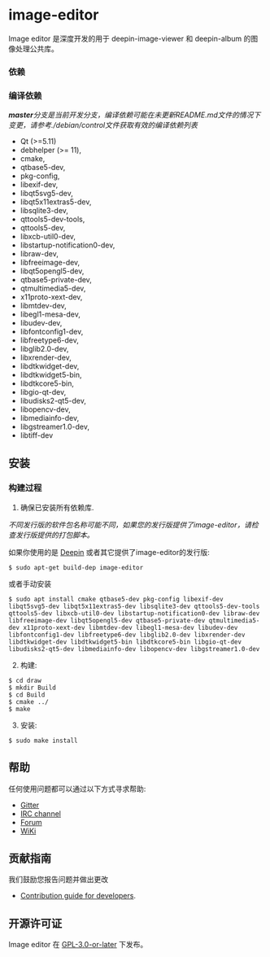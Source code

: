 # image-editor

Image editor 是深度开发的用于  deepin-image-viewer 和 deepin-album 的图像处理公共库。

### 依赖

### 编译依赖

_**master**分支是当前开发分支，编译依赖可能在未更新README.md文件的情况下变更，请参考./debian/control文件获取有效的编译依赖列表_

* Qt (>=5.11)
* debhelper (>= 11),
* cmake,
* qtbase5-dev,
* pkg-config,
* libexif-dev,
* libqt5svg5-dev,
* libqt5x11extras5-dev,
* libsqlite3-dev,
* qttools5-dev-tools,
* qttools5-dev,
* libxcb-util0-dev,
* libstartup-notification0-dev,
* libraw-dev,
* libfreeimage-dev,
* libqt5opengl5-dev,
* qtbase5-private-dev,
* qtmultimedia5-dev,
* x11proto-xext-dev,
* libmtdev-dev,
* libegl1-mesa-dev,
* libudev-dev,
* libfontconfig1-dev,
* libfreetype6-dev,
* libglib2.0-dev,
* libxrender-dev,
* libdtkwidget-dev,
* libdtkwidget5-bin,
* libdtkcore5-bin,
* libgio-qt-dev,
* libudisks2-qt5-dev,
* libopencv-dev,
* libmediainfo-dev,
* libgstreamer1.0-dev,
* libtiff-dev

## 安装

### 构建过程

1. 确保已安装所有依赖库.

_不同发行版的软件包名称可能不同，如果您的发行版提供了image-editor，请检查发行版提供的打包脚本。_

如果你使用的是 [Deepin](https://distrowatch.com/table.php?distribution=deepin) 或者其它提供了image-editor的发行版:

``` shell
$ sudo apt-get build-dep image-editor
```
或者手动安装
``` shell
$ sudo apt install cmake qtbase5-dev pkg-config libexif-dev libqt5svg5-dev libqt5x11extras5-dev libsqlite3-dev qttools5-dev-tools qttools5-dev libxcb-util0-dev libstartup-notification0-dev libraw-dev libfreeimage-dev libqt5opengl5-dev qtbase5-private-dev qtmultimedia5-dev x11proto-xext-dev libmtdev-dev libegl1-mesa-dev libudev-dev libfontconfig1-dev libfreetype6-dev libglib2.0-dev libxrender-dev libdtkwidget-dev libdtkwidget5-bin libdtkcore5-bin libgio-qt-dev libudisks2-qt5-dev libmediainfo-dev libopencv-dev libgstreamer1.0-dev
```

2. 构建:

```
$ cd draw
$ mkdir Build
$ cd Build
$ cmake ../
$ make
```

3. 安装:

```
$ sudo make install
```

## 帮助

任何使用问题都可以通过以下方式寻求帮助:

* [Gitter](https://gitter.im/orgs/linuxdeepin/rooms)
* [IRC channel](https://webchat.freenode.net/?channels=deepin)
* [Forum](https://bbs.deepin.org)
* [WiKi](https://wiki.deepin.org/)

## 贡献指南

我们鼓励您报告问题并做出更改

* [Contribution guide for developers](https://github.com/linuxdeepin/developer-center/wiki/Contribution-Guidelines-for-Developers-en). 

## 开源许可证
Image editor 在 [GPL-3.0-or-later](LICENSE.txt) 下发布。
